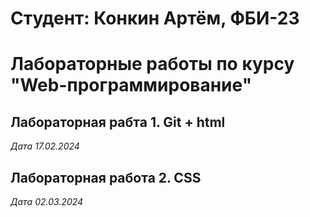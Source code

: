 # Студент: Конкин Артём, ФБИ-23

# Лабораторные работы по курсу "Web-программирование"

## Лабораторная рабта 1. Git + html

*Дата 17.02.2024*

## Лабораторная работа 2. CSS

*Дата 02.03.2024*
